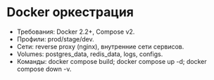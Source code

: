 # Docker оркестрация

- Требования: Docker 2.2+, Compose v2.
- Профили: prod/stage/dev.
- Сети: reverse proxy (nginx), внутренние сети сервисов.
- Volumes: postgres_data, redis_data, logs, configs.
- Команды: docker compose build; docker compose up -d; docker compose down -v.
